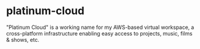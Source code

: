 # platinum-cloud
"Platinum Cloud" is a working name for my AWS-based virtual workspace, a cross-platform infrastructure enabling easy access to projects, music, films &amp; shows, etc.
